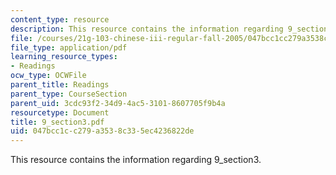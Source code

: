 ```yaml
---
content_type: resource
description: This resource contains the information regarding 9_section3.
file: /courses/21g-103-chinese-iii-regular-fall-2005/047bcc1cc279a3538c335ec4236822de_MIT21G_103F05_9_3.pdf
file_type: application/pdf
learning_resource_types:
- Readings
ocw_type: OCWFile
parent_title: Readings
parent_type: CourseSection
parent_uid: 3cdc93f2-34d9-4ac5-3101-8607705f9b4a
resourcetype: Document
title: 9_section3.pdf
uid: 047bcc1c-c279-a353-8c33-5ec4236822de
---
```

This resource contains the information regarding 9_section3.

